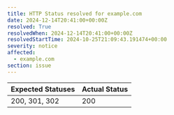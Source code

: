 ```yaml
---
title: HTTP Status resolved for example.com
date: 2024-12-14T20:41:00+00:00Z
resolved: True
resolvedWhen: 2024-12-14T20:41:00+00:00Z
resolvedStartTime: 2024-10-25T21:09:43.191474+00:00
severity: notice
affected:
  - example.com
section: issue
---
```


| Expected Statuses | Actual Status  |
|-------------------|----------------|
| 200, 301, 302 | 200 |
